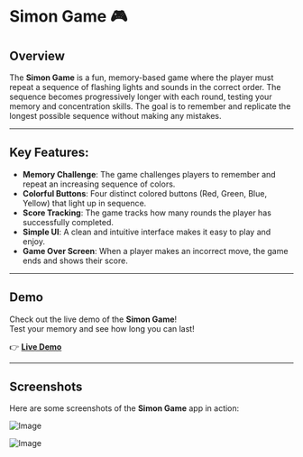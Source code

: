 # Simon Game 🎮

## Overview
The **Simon Game** is a fun, memory-based game where the player must repeat a sequence of flashing lights and sounds in the correct order. The sequence becomes progressively longer with each round, testing your memory and concentration skills. The goal is to remember and replicate the longest possible sequence without making any mistakes.

---

## Key Features:
- **Memory Challenge**: The game challenges players to remember and repeat an increasing sequence of colors.
- **Colorful Buttons**: Four distinct colored buttons (Red, Green, Blue, Yellow) that light up in sequence.
- **Score Tracking**: The game tracks how many rounds the player has successfully completed.
- **Simple UI**: A clean and intuitive interface makes it easy to play and enjoy.
- **Game Over Screen**: When a player makes an incorrect move, the game ends and shows their score.

---

## Demo

Check out the live demo of the **Simon Game**!  
Test your memory and see how long you can last!

👉 **[Live Demo](https://simongame-okabhishek88.vercel.app/)**

---

## Screenshots

Here are some screenshots of the **Simon Game** app in action:

![Image](https://github.com/user-attachments/assets/b3e9db50-033d-42c5-b278-3ba35e910728)

![Image](https://github.com/user-attachments/assets/6ab5f8c2-3db0-4234-bf2f-ec82768e8256)
